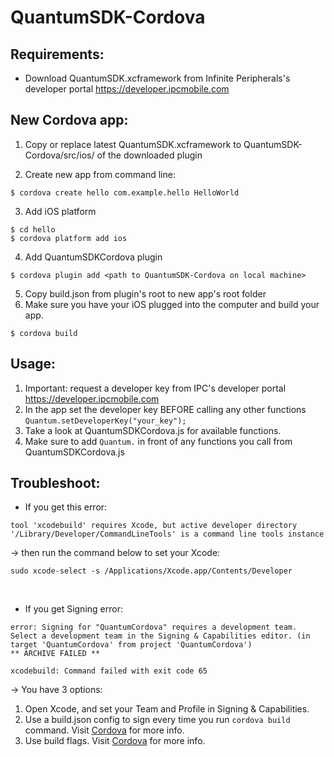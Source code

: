 # QuantumSDK-Cordova

## Requirements:
* Download QuantumSDK.xcframework from Infinite Peripherals's developer portal https://developer.ipcmobile.com

## New Cordova app:
1. Copy or replace latest QuantumSDK.xcframework to QuantumSDK-Cordova/src/ios/ of the downloaded plugin

2. Create new app from command line: <br>
```
$ cordova create hello com.example.hello HelloWorld
```

3. Add iOS platform <br>
```
$ cd hello
$ cordova platform add ios
```

4. Add QuantumSDKCordova plugin <br>
```
$ cordova plugin add <path to QuantumSDK-Cordova on local machine>
```

5. Copy build.json from plugin's root to new app's root folder
6. Make sure you have your iOS plugged into the computer and build your app.
```
$ cordova build
```

## Usage:
1. Important: request a developer key from IPC's developer portal https://developer.ipcmobile.com
2. In the app set the developer key BEFORE calling any other functions `Quantum.setDeveloperKey("your_key");`
3. Take a look at QuantumSDKCordova.js for available functions.
4. Make sure to add `Quantum.` in front of any functions you call from QuantumSDKCordova.js 

## Troubleshoot:
* If you get this error:
```
tool 'xcodebuild' requires Xcode, but active developer directory '/Library/Developer/CommandLineTools' is a command line tools instance
```
 -> then run the command below to set your Xcode:

```
sudo xcode-select -s /Applications/Xcode.app/Contents/Developer
```
<br>

* If you get Signing error:
```
error: Signing for "QuantumCordova" requires a development team. Select a development team in the Signing & Capabilities editor. (in target 'QuantumCordova' from project 'QuantumCordova')
** ARCHIVE FAILED **

xcodebuild: Command failed with exit code 65
```

-> You have 3 options:
  1. Open Xcode, and set your Team and Profile in Signing & Capabilities.
  2. Use a build.json config to sign every time you run `cordova build` command. Visit [Cordova](https://cordova.apache.org/docs/en/10.x/guide/platforms/ios/) for more info.
  3. Use build flags. Visit [Cordova](https://cordova.apache.org/docs/en/10.x/guide/platforms/ios/) for more info.
